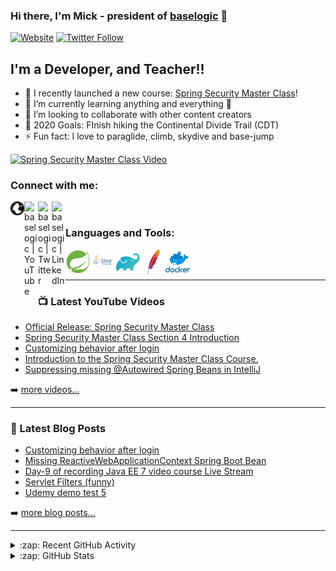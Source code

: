 ### Hi there, I'm Mick - president of [baselogic][website] 👋

[![Website](https://img.shields.io/website?label=baselogic.com&style=for-the-badge&url=https%3A%2F%2Fbaselogic.com)](https://baselogic.com)
[![Twitter Follow](https://img.shields.io/twitter/follow/baselogic?color=1DA1F2&logo=twitter&style=for-the-badge)](https://twitter.com/intent/follow?original_referer=https%3A%2F%2Fgithub.com%2Fbaselogic&screen_name=baselogic)

## I'm a Developer, and Teacher!!

- 🔭 I recently launched a new course: [Spring Security Master Class][course]!
- 🌱 I’m currently learning anything and everything 🤣
- 👯 I’m looking to collaborate with other content creators
- 🥅 2020 Goals: FInish hiking the Continental Divide Trail (CDT)
- ⚡ Fun fact: I love to paraglide, climb, skydive and base-jump


[![Spring Security Master Class Video](https://img.youtube.com/vi/IgKDKUPfR1A/maxresdefault.jpg)](http://www.youtube.com/watch?v=IgKDKUPfR1A "Official Release: Spring Security Master Class")




### Connect with me:

[<img align="left" alt="baselogic.com" width="22px" src="https://raw.githubusercontent.com/iconic/open-iconic/master/svg/globe.svg" />][website]

[<img align="left" alt="baselogic | YouTube" width="22px" src="https://cdn.jsdelivr.net/npm/simple-icons@v3/icons/youtube.svg" />][youtube]

[<img align="left" alt="baselogic | Twitter" width="22px" src="https://cdn.jsdelivr.net/npm/simple-icons@v3/icons/twitter.svg" />][twitter]

[<img align="left" alt="baselogic | LinkedIn" width="22px" src="https://cdn.jsdelivr.net/npm/simple-icons@v3/icons/linkedin.svg" />][linkedin]

<br />

### Languages and Tools:

[<img align="left" alt="Spring Framework" width="40px" src="https://raw.githubusercontent.com/github/explore/80688e429a7d4ef2fca1e82350fe8e3517d3494d/topics/spring-boot/spring-boot.png" />][springbootplaylist]

[<img align="left" alt="Java" width="40px" src="https://raw.githubusercontent.com/github/explore/80688e429a7d4ef2fca1e82350fe8e3517d3494d/topics/java/java.png" />][javaplaylist]

[<img align="left" alt="Gradle" width="40px" src="https://raw.githubusercontent.com/github/explore/59009b1589a883459c0ae19044e3e7e3ec0c4e0a/topics/gradle/gradle.png" />][gradleplaylist]

[<img align="left" alt="Maven" width="40px" src="https://raw.githubusercontent.com/github/explore/80688e429a7d4ef2fca1e82350fe8e3517d3494d/topics/maven/maven.png" />][mavenplaylist]

[<img align="left" alt="Docker" width="40px" src="https://raw.githubusercontent.com/github/explore/80688e429a7d4ef2fca1e82350fe8e3517d3494d/topics/docker/docker.png" />][dockerplaylist]





<br />
<br />

---

### 📺 Latest YouTube Videos

<!-- YOUTUBE:START -->
- [Official Release: Spring Security Master Class](https://www.youtube.com/watch?v=IgKDKUPfR1A)
- [Spring Security Master Class Section 4 Introduction](https://www.youtube.com/watch?v=1EAuxXxchJM)
- [Customizing behavior after login](https://www.youtube.com/watch?v=Q0PR4TUbIvI)
- [Introduction to the Spring Security Master Class Course.](https://www.youtube.com/watch?v=Fp4ZSAZoA7c)
- [Suppressing missing @Autowired Spring Beans in IntelliJ](https://www.youtube.com/watch?v=jVbAcO4ZqFs)
<!-- YOUTUBE:END -->

➡️ [more videos...](https://youtube.com/baselogic)

---

### 📕 Latest Blog Posts

<!-- BLOG-POST-LIST:START -->
- [Customizing behavior after login](https://www.baselogic.com/2020/11/14/customizing-behavior-after-login-2/)
- [Missing ReactiveWebApplicationContext Spring Boot Bean](https://www.baselogic.com/2020/11/14/missing-reactivewebapplicationcontext-spring-boot-bean/)
- [Day-9 of recording Java EE 7 video course Live Stream](https://www.baselogic.com/2020/11/14/day-9-of-recording-java-ee-7-video-course-live-stream-3/)
- [Servlet Filters &lpar;funny&rpar;](https://www.baselogic.com/2020/11/14/servlet-filters-funny/)
- [Udemy demo test 5](https://www.baselogic.com/2020/11/14/udemy-demo-test-5-2/)
<!-- BLOG-POST-LIST:END -->

➡️ [more blog posts...](https://baselogic.com)

---

<details>
  <summary>:zap: Recent GitHub Activity</summary>
  
<!--START_SECTION:activity-->
1. ❗️ Opened issue [#603](https://github.com/paulcwarren/spring-content/issues/603) in [paulcwarren/spring-content](https://github.com/paulcwarren/spring-content)
<!--END_SECTION:activity-->

</details>

<details>
  <summary>:zap: GitHub Stats</summary>

  <img align="left" alt="baselogic's GitHub Stats" src="https://github-readme-stats.vercel.app/api?username=mickknutson&show_icons=true&theme=blue-green" />

</details>


[website]: https://baselogic.com
[course]: https://www.udemy.com/course/spring_security_master_class/
[twitter]: https://twitter.com/baselogic
[youtube]: https://www.youtube.com/c/BASELogic
[linkedin]: https://www.linkedin.com/company/baselogic-io/

[udemyplaylist]: https://www.youtube.com/watch?v=hKUl8Aajwpk&list=PLiXmt3FGN7oTXbZEynUJsz03MKupCN_9W
[springbootplaylist]: https://www.youtube.com/watch?v=IgKDKUPfR1A&list=PLiXmt3FGN7oRcSbjudV-Ny09uNn00j1CJ
[javaplaylist]: https://www.youtube.com/watch?v=IgKDKUPfR1A&list=PLiXmt3FGN7oRcSbjudV-Ny09uNn00j1CJ
[gradleplaylist]: https://www.youtube.com/watch?v=IgKDKUPfR1A&list=PLiXmt3FGN7oRcSbjudV-Ny09uNn00j1CJ
[mavenplaylist]: https://www.youtube.com/watch?v=IgKDKUPfR1A&list=PLiXmt3FGN7oRcSbjudV-Ny09uNn00j1CJ
[dockerplaylist]: https://www.youtube.com/watch?v=IgKDKUPfR1A&list=PLiXmt3FGN7oRcSbjudV-Ny09uNn00j1CJ




